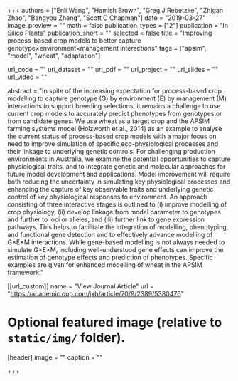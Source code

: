 +++
authors = ["Enli Wang", "Hamish Brown", "Greg J Rebetzke", "Zhigan Zhao", "Bangyou Zheng", "Scott C Chapman"]
date = "2019-03-27"
image_preview = ""
math = false
publication_types = ["2"]
publication = "In Silico Plants"
publication_short = ""
selected = false
title = "Improving process-based crop models to better capture genotype×environment×management interactions"
tags = ["apsim", "model", "wheat", "adaptation"]

url_code = ""
url_dataset = ""
url_pdf = ""
url_project = ""
url_slides = ""
url_video = ""

abstract = "In spite of the increasing expectation for process-based crop modelling to capture genotype (G) by environment (E) by management (M) interactions to support breeding selections, it remains a challenge to use current crop models to accurately predict phenotypes from genotypes or from candidate genes. We use wheat as a target crop and the APSIM farming systems model (Holzworth et al., 2014) as an example to analyse the current status of process-based crop models with a major focus on need to improve simulation of specific eco-physiological processes and their linkage to underlying genetic controls. For challenging production environments in Australia, we examine the potential opportunities to capture physiological traits, and to integrate genetic and molecular approaches for future model development and applications. Model improvement will require both reducing the uncertainty in simulating key physiological processes and enhancing the capture of key observable traits and underlying genetic control of key physiological responses to environment. An approach consisting of three interactive stages is outlined to (i) improve modelling of crop physiology, (ii) develop linkage from model parameter to genotypes and further to loci or alleles, and (iii) further link to gene expression pathways. This helps to facilitate the integration of modelling, phenotyping, and functional gene detection and to effectively advance modelling of G×E×M interactions. While gene-based modelling is not always needed to simulate G×E×M, including well-understood gene effects can improve the estimation of genotype effects and prediction of phenotypes. Specific examples are given for enhanced modelling of wheat in the APSIM framework."



[[url_custom]]
name = "View Journal Article"
url = "https://academic.oup.com/jxb/article/70/9/2389/5380476"

# Optional featured image (relative to `static/img/` folder).
[header]
image = ""
caption = ""

+++
